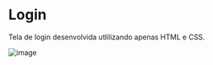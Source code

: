 # Login
Tela de login desenvolvida utlilizando apenas HTML e CSS.

![image](https://user-images.githubusercontent.com/23384348/195987424-b9d0f9ce-73bf-4718-aebb-153af4200a0d.png)

